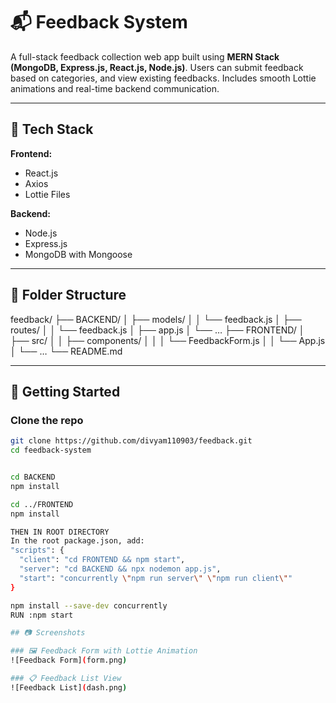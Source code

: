 # 📬 Feedback System

A full-stack feedback collection web app built using **MERN Stack (MongoDB, Express.js, React.js, Node.js)**. Users can submit feedback based on categories, and view existing feedbacks. Includes smooth Lottie animations and real-time backend communication.

---

## 🔧 Tech Stack

**Frontend:**
- React.js
- Axios
- Lottie Files


**Backend:**
- Node.js
- Express.js
- MongoDB with Mongoose

---

## 📁 Folder Structure
feedback/
├── BACKEND/
│   ├── models/
│   │   └── feedback.js
│   ├── routes/
│   │   └── feedback.js
│   ├── app.js
│   └── …
├── FRONTEND/
│   ├── src/
│   │   ├── components/
│   │   │   └── FeedbackForm.js
│   │   └── App.js
│   └── …
└── README.md


---

## 🚀 Getting Started

### Clone the repo

```bash
git clone https://github.com/divyam110903/feedback.git
cd feedback-system


cd BACKEND
npm install

cd ../FRONTEND
npm install

THEN IN ROOT DIRECTORY 
In the root package.json, add:
"scripts": {
  "client": "cd FRONTEND && npm start",
  "server": "cd BACKEND && npx nodemon app.js",
  "start": "concurrently \"npm run server\" \"npm run client\""
}

npm install --save-dev concurrently
RUN :npm start

## 📷 Screenshots

### 🖼️ Feedback Form with Lottie Animation
![Feedback Form](form.png)

### 📋 Feedback List View
![Feedback List](dash.png)